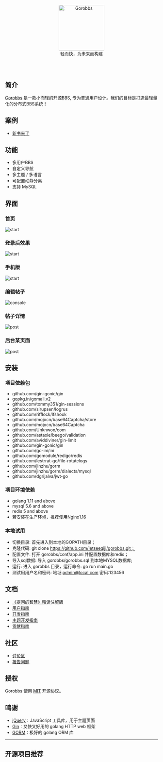 <div align="center">
<img alt="Gorobbs" width="150rpm"  src="https://github.com/letseeqiji/gorobbs/blob/master/doc/gr.png">
 <br>
 轻而快，为未来而构建
</div>


<br><br>

</p>

## 简介

[Gorobbs](https://github.com/letseeqiji/gorobbs) 是一款小而轻的开源BBS, 专为普通用户设计。我们的目标是打造最轻量化的分布式BBS系统！

## 案例

* [新书来了](https://www.xinshulaile.com)


## 功能

* 多用户BBS
* 自定义导航
* 多主题 / 多语言
* 可配置动静分离
* 支持 MySQL

## 界面

### 首页

![start](https://github.com/letseeqiji/gorobbs/blob/master/doc/index.png)

### 登录后效果

![start](https://github.com/letseeqiji/gorobbs/blob/master/doc/login.png)

### 手机版

![start](https://github.com/letseeqiji/gorobbs/blob/master/doc/mobile.png)

### 编辑帖子

![console](https://github.com/letseeqiji/gorobbs/blob/master/doc/thread.png)

### 帖子详情

![post](https://github.com/letseeqiji/gorobbs/blob/master/doc/detail.png)

### 后台某页面

![post](https://github.com/letseeqiji/gorobbs/blob/master/doc/backend.png)


## 安装

### 项目依赖包
 * github.com/gin-gonic/gin
 * gopkg.in/gomail.v2
 * github.com/tommy351/gin-sessions
 * github.com/sirupsen/logrus
 * github.com/rifflock/lfshook
 * github.com/mojocn/base64Captcha/store
 * github.com/mojocn/base64Captcha
 * github.com/Unknwon/com
 * github.com/astaxie/beego/validation
 * github.com/aviddiviner/gin-limit
 * github.com/gin-gonic/gin
 * github.com/go-ini/ini
 * github.com/gomodule/redigo/redis
 * github.com/lestrrat-go/file-rotatelogs
 * github.com/jinzhu/gorm
 * github.com/jinzhu/gorm/dialects/mysql
 * github.com/dgrijalva/jwt-go
 
### 项目环境依赖
 * golang 1.11 and above
 * mysql 5.6 and above
 * redis 5 and above
 * 若安装在生产环境，推荐使用Nginx1.16

### 本地试用
- 切换目录: 首先进入到本地的GOPATH目录；
- 克隆代码: git clone https://github.com/letseeqiji/gorobbs.git；
- 配置文件: 打开 gorobbs/conf/app.ini 并配置数据库和redis；
- 导入sql数据: 导入 gorobbs/gorobbs.sql 到本地MYSQL数据库;
- 运行: 进入 gorobbs 目录，运行命令: go run main.go
- 测试用用户名和密码:  地址:admin@local.com   密码:123456


## 文档

* [《提问的智慧》精读注解版](https://#)
* [用户指南](https://#)
* [开发指南](https://#)
* [主题开发指南](https://#)
* [贡献指南](https://#)

## 社区

* [讨论区](https://#)
* [报告问题](https://#)

## 授权

Gorobbs 使用 [MIT](https://#) 开源协议。

## 鸣谢

* [jQuery](https://github.com/jquery/jquery)：JavaScript 工具库，用于主题页面
* [Gin](https://github.com/gin-gonic/gin)：又快又好用的 golang HTTP web 框架
* [GORM](https://github.com/jinzhu/gorm)：极好的 golang ORM 库


---

## 开源项目推荐

